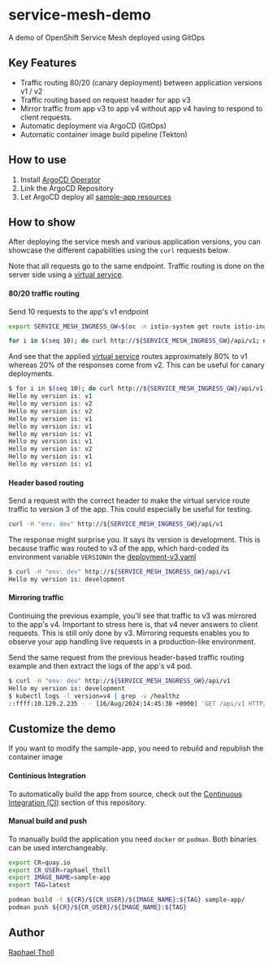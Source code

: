 # service-mesh-demo

A demo of OpenShift Service Mesh deployed using GitOps

## Key Features

- Traffic routing 80/20 (canary deployment) between application versions v1 / v2
- Traffic routing based on request header for app v3
- Mirror traffic from app v3 to app v4 without app v4 having to respond to client requests.
- Automatic deployment via ArgoCD (GitOps)
- Automatic container image build pipeline (Tekton)

## How to use

1. Install [ArgoCD Operator](/gitops/README.md)
2. Link the ArgoCD Repository
3. Let ArgoCD deploy all [sample-app resources](/sample-app/k8s_resources)

## How to show

After deploying the service mesh and various application versions, you can showcase the different capabilities using the `curl` requests below.

Note that all requests go to the same endpoint. Traffic routing is done on the server side using a [virtual service](sample-app/k8s_resources/virtual-service.yaml).

#### 80/20 traffic routing

Send 10 requests to the app's v1 endpoint

```bash
export SERVICE_MESH_INGRESS_GW=$(oc -n istio-system get route istio-ingressgateway -o jsonpath="{ .spec.host }")

for i in $(seq 10); do curl http://${SERVICE_MESH_INGRESS_GW}/api/v1; done
```

And see that the applied [virtual service](sample-app/k8s_resources/virtual-service.yaml) routes approximately 80% to v1 whereas 20% of the responses come from v2. This can be useful for canary deployments.

```bash
$ for i in $(seq 10); do curl http://${SERVICE_MESH_INGRESS_GW}/api/v1; done
Hello my version is: v1
Hello my version is: v2
Hello my version is: v2
Hello my version is: v1
Hello my version is: v1
Hello my version is: v1
Hello my version is: v1
Hello my version is: v2
Hello my version is: v1
Hello my version is: v1
```

#### Header based routing

Send a request with the correct header to make the virtual service route traffic to version 3 of the app. This could especially be useful for testing.

```bash
curl -H "env: dev" http://${SERVICE_MESH_INGRESS_GW}/api/v1
```

The response might surprise you. It says its version is development. This is because traffic was routed to v3 of the app, which hard-coded its environment variable `VERSION`in the [deployment-v3.yaml](sample-app/k8s_resources/deployment-v3.yaml)

```bash
$ curl -H "env: dev" http://${SERVICE_MESH_INGRESS_GW}/api/v1
Hello my version is: development
```

#### Mirroring traffic

Continuing the previous example, you'll see that traffic to v3 was mirrored to the app's v4. Important to stress here is, that v4 never answers to client requests. This is still only done by v3.
Mirroring requests enables you to observe your app handling live requests in a production-like environment.

Send the same request from the previous header-based traffic routing example and then extract the logs of the app's v4 pod.

```bash
$ curl -H "env: dev" http://${SERVICE_MESH_INGRESS_GW}/api/v1
Hello my version is: development
$ kubectl logs -l version=v4 | grep -v /healthz
::ffff:10.129.2.235 - - [16/Aug/2024:14:45:38 +0000] 'GET /api/v1 HTTP/1.1' 200 28
```

## Customize the demo

If you want to modify the sample-app, you need to rebuild and republish the container image<br>

#### Continious Integration

To automatically build the app from source, check out the [Continuous Integration (CI)](ci/README.md) section of this repository.

#### Manual build and push

To manually build the application you need `docker` or `podman`. Both binaries can be used interchangeably.

```bash
export CR=quay.io
export CR_USER=raphael_tholl
export IMAGE_NAME=sample-app
export TAG=latest

podman build -t ${CR}/${CR_USER}/${IMAGE_NAME}:${TAG} sample-app/
podman push ${CR}/${CR_USER}/${IMAGE_NAME}:${TAG}
```

## Author

[Raphael Tholl](https://github.com/RapTho)
